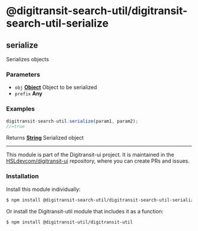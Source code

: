 # @digitransit-search-util/digitransit-search-util-serialize

<!-- Generated by documentation.js. Update this documentation by updating the source code. -->

## serialize

Serializes objects

### Parameters

-   `obj` **[Object][1]** Object to be serialized
-   `prefix` **Any** 

### Examples

```javascript
digitransit-search-util.serialize(param1, param2);
//=true
```

Returns **[String][2]** Serialized object

[1]: https://developer.mozilla.org/docs/Web/JavaScript/Reference/Global_Objects/Object

[2]: https://developer.mozilla.org/docs/Web/JavaScript/Reference/Global_Objects/String

<!-- This file is automatically generated. Please don't edit it directly:
if you find an error, edit the source file (likely index.js), and re-run
./scripts/generate-readmes in the digitransit-util project. -->

---

This module is part of the Digitransit-ui project. It is maintained in the
[HSLdevcom/digitransit-ui](https://github.com/HSLdevcom/digitransit-ui) repository, where you can create
PRs and issues.

### Installation

Install this module individually:

```sh
$ npm install @digitransit-search-util/digitransit-search-util-serialize
```

Or install the Digitransit-util module that includes it as a function:

```sh
$ npm install @digitransit-util/digitransit-util
```
